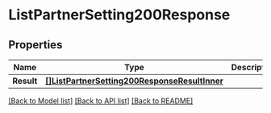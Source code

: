 # ListPartnerSetting200Response

## Properties

Name | Type | Description | Notes
------------ | ------------- | ------------- | -------------
**Result** | [**[]ListPartnerSetting200ResponseResultInner**](ListPartnerSetting200ResponseResultInner.md) |  |[optional] 

[[Back to Model list]](../README.md#documentation-for-models) [[Back to API list]](../README.md#documentation-for-api-endpoints) [[Back to README]](../README.md)


